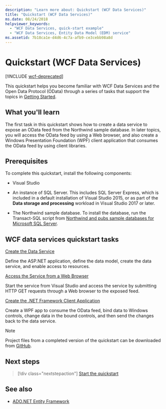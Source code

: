 ```yaml
---
description: "Learn more about: Quickstart (WCF Data Services)"
title: "Quickstart (WCF Data Services)"
ms.date: 08/24/2018
helpviewer_keywords:
  - "WCF Data Services, quick-start example"
  - "WCF Data Services, Entity Data Model (EDM) service"
ms.assetid: 7b18ca1e-d4d6-4c7a-afb9-ce3cebb98a8d
---
```

# Quickstart (WCF Data Services)

[!INCLUDE [wcf-deprecated](~/includes/wcf-deprecated.md)]

This quickstart helps you become familiar with WCF Data Services and the Open Data Protocol (OData) through a series of tasks that support the topics in [Getting Started](getting-started-with-wcf-data-services.md).

## What you'll learn

The first task in this quickstart shows how to create a data service to expose an OData feed from the Northwind sample database. In later topics, you will access the OData feed by using a Web browser, and also create a Windows Presentation Foundation (WPF) client application that consumes the OData feed by using client libraries.

## Prerequisites

To complete this quickstart, install the following components:

- Visual Studio

- An instance of SQL Server. This includes SQL Server Express, which is included in a default installation of Visual Studio 2015, or as part of the **Data storage and processing** workload in Visual Studio 2017 or later.

- The Northwind sample database. To install the database, run the Transact-SQL script from [Northwind and pubs sample databases for Microsoft SQL Server](https://github.com/Microsoft/sql-server-samples/tree/master/samples/databases/northwind-pubs).

## WCF data services quickstart tasks

 [Create the Data Service](creating-the-data-service.md)

 Define the ASP.NET application, define the data model, create the data service, and enable access to resources.

 [Access the Service from a Web Browser](accessing-the-service-from-a-web-browser-wcf-data-services-quickstart.md)

 Start the service from Visual Studio and access the service by submitting HTTP GET requests through a Web browser to the exposed feed.

 [Create the .NET Framework Client Application](creating-the-dotnet-client-application-wcf-data-services-quickstart.md)

 Create a WPF app to consume the OData feed, bind data to Windows controls, change data in the bound controls, and then send the changes back to the data service.

> [!NOTE]
> Project files from a completed version of the quickstart can be downloaded from [GitHub](https://github.com/microsoftarchive/msdn-code-gallery-community-s-z/tree/master/WCF%20Data%20Services%20Quickstart%20(OData%20Service%20and%20WPF%20Client)).

## Next steps

> [!div class="nextstepaction"]
> [Start the quickstart](creating-the-data-service.md)

## See also

- [ADO.NET Entity Framework](../adonet/ef/index.md)
